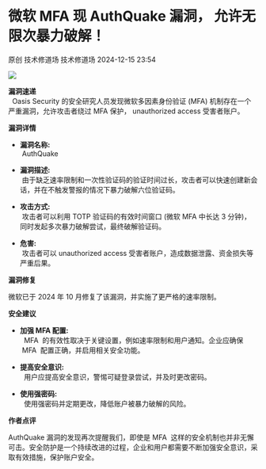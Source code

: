 #  微软 MFA 现 AuthQuake 漏洞， 允许无限次暴力破解！   
原创 技术修道场  技术修道场   2024-12-15 23:54  
  
![](https://mmbiz.qpic.cn/sz_mmbiz_png/wWBwsDOJT4ibdCLWCa0eJDG2SabLg47yEkKbApeRseO57QyjHibj7A0l9JrlPJdhNw34xxTX8TiaYK78wll3ZW4ww/640?wx_fmt=png&from=appmsg "")  
  
**漏洞速递**  
  Oasis Security 的安全研究人员发现微软多因素身份验证 (MFA) 机制存在一个严重漏洞，允许攻击者绕过 MFA 保护， unauthorized access 受害者账户。  
  
**漏洞详情**  
- **漏洞名称:**  
 AuthQuake  
  
- **漏洞描述:**  
 由于缺乏速率限制和一次性验证码的验证时间过长，攻击者可以快速创建新会话，并在不触发警报的情况下暴力破解六位验证码。  
  
- **攻击方式:**  
 攻击者可以利用 TOTP 验证码的有效时间窗口 (微软 MFA 中长达 3 分钟)，同时发起多次暴力破解尝试，最终破解验证码。  
  
- **危害:**  
 攻击者可以 unauthorized access 受害者账户，造成数据泄露、资金损失等严重后果。  
  
**漏洞修复**  
  
微软已于 2024 年 10 月修复了该漏洞，并实施了更严格的速率限制。  
  
**安全建议**  
- **加强 MFA 配置:**  
  MFA  的有效性取决于关键设置，例如速率限制和用户通知。企业应确保  MFA  配置正确，并启用相关安全功能。  
  
- **提高安全意识:**  
  用户应提高安全意识，警惕可疑登录尝试，并及时更改密码。  
  
- **使用强密码:**  
  使用强密码并定期更改，降低账户被暴力破解的风险。  
  
**作者点评**  
  
AuthQuake 漏洞的发现再次提醒我们，即使是 MFA  这样的安全机制也并非无懈可击。安全防护是一个持续改进的过程，企业和用户都需要不断加强安全意识，采取有效措施，保护账户安全。  
  

